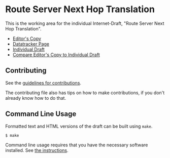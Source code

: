 <!-- regenerate: on (set to off if you edit this file) -->

# Route Server Next Hop Translation

This is the working area for the individual Internet-Draft, "Route Server Next Hop Translation".

* [Editor's Copy](https://marenamat.github.io/ietf-draft-marenamat-grow-route-server-nh-translation/#go.draft-marenamat-grow-route-server-nh-translation.html)
* [Datatracker Page](https://datatracker.ietf.org/doc/draft-marenamat-grow-route-server-nh-translation)
* [Individual Draft](https://datatracker.ietf.org/doc/html/draft-marenamat-grow-route-server-nh-translation)
* [Compare Editor's Copy to Individual Draft](https://marenamat.github.io/ietf-draft-marenamat-grow-route-server-nh-translation/#go.draft-marenamat-grow-route-server-nh-translation.diff)


## Contributing

See the
[guidelines for contributions](https://github.com/marenamat/ietf-draft-marenamat-grow-route-server-nh-translation/blob/main/CONTRIBUTING.md).

The contributing file also has tips on how to make contributions, if you
don't already know how to do that.

## Command Line Usage

Formatted text and HTML versions of the draft can be built using `make`.

```sh
$ make
```

Command line usage requires that you have the necessary software installed.  See
[the instructions](https://github.com/martinthomson/i-d-template/blob/main/doc/SETUP.md).

